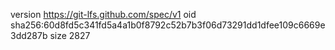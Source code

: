 version https://git-lfs.github.com/spec/v1
oid sha256:60d8fd5c341fd5a4a1b0f8792c52b7b3f06d73291dd1dfee109c6669e3dd287b
size 2827
